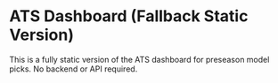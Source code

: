 # ATS Dashboard (Fallback Static Version)

This is a fully static version of the ATS dashboard for preseason model picks.
No backend or API required.